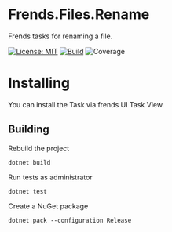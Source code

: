# Frends.Files.Rename
Frends tasks for renaming a file.

[![License: MIT](https://img.shields.io/badge/License-MIT-green.svg)](https://opensource.org/licenses/MIT) 
[![Build](https://github.com/FrendsPlatform/Frends.Files/actions/workflows/Rename_build_and_test_on_main.yml/badge.svg)](https://github.com/FrendsPlatform/Frends.Files/actions)
![Coverage](https://app-github-custom-badges.azurewebsites.net/Badge?key=FrendsPlatform/Frends.Files/Frends.Files.Rename|main)

# Installing

You can install the Task via frends UI Task View.

## Building

Rebuild the project

`dotnet build`

Run tests as administrator

`dotnet test`

Create a NuGet package

`dotnet pack --configuration Release`